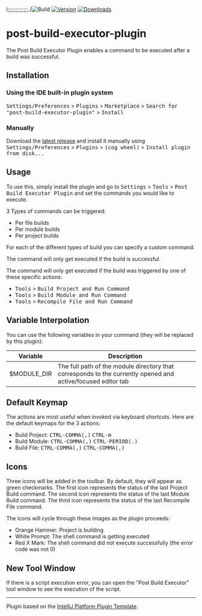 l;;;;;;;;;;;;;./![Build](https://github.com/dshane001/post-build-executor-plugin/workflows/Build/badge.svg)
[![Version](https://img.shields.io/jetbrains/plugin/v/22965-post-build-executor.svg)](https://plugins.jetbrains.com/plugin/22965-post-build-executor)
[![Downloads](https://img.shields.io/jetbrains/plugin/d/22965-post-build-executor.svg)](https://plugins.jetbrains.com/plugin/22965-post-build-executor)

<!-- Plugin description -->
# post-build-executor-plugin

The Post Build Executor Plugin enables a command to be executed after a build was successful.

## Installation

### Using the IDE built-in plugin system

<kbd>Settings/Preferences</kbd> > <kbd>Plugins</kbd> > <kbd>Marketplace</kbd> > <kbd>Search for "post-build-executor-plugin"</kbd> > <kbd>Install</kbd>

### Manually

Download the [latest release](https://github.com/dshane001/post-build-executor-plugin/releases/latest) and install it manually using <kbd>Settings/Preferences</kbd> > <kbd>Plugins</kbd> > <kbd>(cog wheel)</kbd> > <kbd>Install plugin from disk...</kbd>

## Usage

To use this, simply install the plugin and go to <kbd>Settings</kbd> > <kbd>Tools</kbd> > <kbd>Post Build Executor Plugin</kbd> and set the commands you would like to execute.

3 Types of commands can be triggered:
  - Per file builds
  - Per module builds
  - Per project builds

For each of the different types of build you can specify a custom command.

The command will only get executed if the build is successful.

The command will only get executed if the build was triggered by one of these specific actions:
  - <kbd>Tools</kbd> > <kbd>Build Project and Run Command</kbd>
  - <kbd>Tools</kbd> > <kbd>Build Module and Run Command</kbd>
  - <kbd>Tools</kbd> > <kbd>Recompile File and Run Command</kbd>

## Variable Interpolation
You can use the following variables in your command (they will be replaced by this plugin):

| Variable     | Description                                                                                                  |
|--------------|--------------------------------------------------------------------------------------------------------------|
| $MODULE_DIR  | The full path of the module directory that corresponds to the currently opened and active/focused editor tab |

## Default Keymap
The actions are most useful when invoked via keyboard shortcuts. Here are the default keymaps for the 3 actions:

- Build Project: <kbd>CTRL-COMMA(,)</kbd> <kbd>CTRL-m</kbd>
- Build Module: <kbd>CTRL-COMMA(,)</kbd> <kbd>CTRL-PERIOD(.)</kbd>
- Build File: <kbd>CTRL-COMMA(,)</kbd> <kbd>CTRL-COMMA(,)</kbd>

## Icons

Three icons will be added in the toolbar. By default, they will appear as green checkmarks.
The first icon represents the status of the last Project Build command.
The second icon represents the status of the last Module Build command.
The third icon represents the status of the last Recompile File command.

The icons will cycle through these images as the plugin proceeds:

- Orange Hammer: Project is building
- White Prompt: The shell command is getting executed
- Red X Mark: The shell command did not execute successfully (the error code was not 0)

## New Tool Window

If there is a script execution error, you can open the "Post Build Executor" tool window to see the execution of the script.

<!-- Plugin description end -->
---
Plugin based on the [IntelliJ Platform Plugin Template][template].

[template]: https://github.com/JetBrains/intellij-platform-plugin-template
[docs:plugin-description]: https://plugins.jetbrains.com/docs/intellij/plugin-user-experience.html#plugin-description-and-presentation
